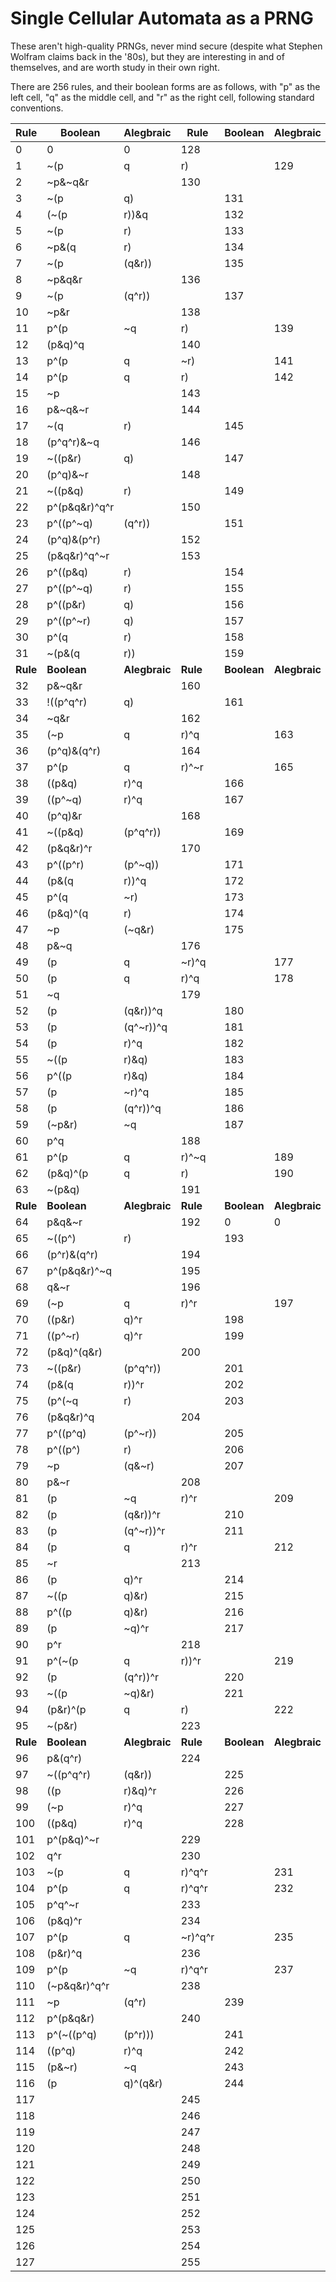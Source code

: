 # Single Cellular Automata as a PRNG
These aren't high-quality PRNGs, never mind secure (despite what Stephen
Wolfram claims back in the '80s), but they are interesting in and of
themselves, and are worth study in their own right.

There are 256 rules, and their boolean forms are as follows, with "p" as the
left cell, "q" as the middle cell, and "r" as the right cell, following
standard conventions.

| Rule     | Boolean                | Alegbraic                 | Rule     | Boolean                | Alegbraic                 |
|----------|------------------------|---------------------------|----------|------------------------|---------------------------|
| 0        | 0                      | 0                         | 128      |                        |                           |
| 1        | ~(p|q|r)               |                           | 129      |                        |                           |
| 2        | ~p&~q&r                |                           | 130      |                        |                           |
| 3        | ~(p|q)                 |                           | 131      |                        |                           |
| 4        | (~(p|r))&q             |                           | 132      |                        |                           |
| 5        | ~(p|r)                 |                           | 133      |                        |                           |
| 6        | ~p&(q|r)               |                           | 134      |                        |                           |
| 7        | ~(p|(q&r))             |                           | 135      |                        |                           |
| 8        | ~p&q&r                 |                           | 136      |                        |                           |
| 9        | ~(p|(q^r))             |                           | 137      |                        |                           |
| 10       | ~p&r                   |                           | 138      |                        |                           |
| 11       | p^(p|~q|r)             |                           | 139      |                        |                           |
| 12       | (p&q)^q                |                           | 140      |                        |                           |
| 13       | p^(p|q|~r)             |                           | 141      |                        |                           |
| 14       | p^(p|q|r)              |                           | 142      |                        |                           |
| 15       | ~p                     |                           | 143      |                        |                           |
| 16       | p&~q&~r                |                           | 144      |                        |                           |
| 17       | ~(q|r)                 |                           | 145      |                        |                           |
| 18       | (p^q^r)&~q             |                           | 146      |                        |                           |
| 19       | ~((p&r)|q)             |                           | 147      |                        |                           |
| 20       | (p^q)&~r               |                           | 148      |                        |                           |
| 21       | ~((p&q)|r)             |                           | 149      |                        |                           |
| 22       | p^(p&q&r)^q^r          |                           | 150      |                        |                           |
| 23       | p^((p^~q)|(q^r))       |                           | 151      |                        |                           |
| 24       | (p^q)&(p^r)            |                           | 152      |                        |                           |
| 25       | (p&q&r)^q^~r           |                           | 153      |                        |                           |
| 26       | p^((p&q)|r)            |                           | 154      |                        |                           |
| 27       | p^((p^~q)|r)           |                           | 155      |                        |                           |
| 28       | p^((p&r)|q)            |                           | 156      |                        |                           |
| 29       | p^((p^~r)|q)           |                           | 157      |                        |                           |
| 30       | p^(q|r)                |                           | 158      |                        |                           |
| 31       | ~(p&(q|r))             |                           | 159      |                        |                           |
| **Rule** | **Boolean**            | **Alegbraic**             | **Rule** | **Boolean**            | **Alegbraic**             |
| 32       | p&~q&r                 |                           | 160      |                        |                           |
| 33       | !((p^q^r)|q)           |                           | 161      |                        |                           |
| 34       | ~q&r                   |                           | 162      |                        |                           |
| 35       | (~p|q|r)^q             |                           | 163      |                        |                           |
| 36       | (p^q)&(q^r)            |                           | 164      |                        |                           |
| 37       | p^(p|q|r)^~r           |                           | 165      |                        |                           |
| 38       | ((p&q)|r)^q            |                           | 166      |                        |                           |
| 39       | ((p^~q)|r)^q           |                           | 167      |                        |                           |
| 40       | (p^q)&r                |                           | 168      |                        |                           |
| 41       | ~((p&q)|(p^q^r))       |                           | 169      |                        |                           |
| 42       | (p&q&r)^r              |                           | 170      |                        |                           |
| 43       | p^((p^r)|(p^~q))       |                           | 171      |                        |                           |
| 44       | (p&(q|r))^q            |                           | 172      |                        |                           |
| 45       | p^(q|~r)               |                           | 173      |                        |                           |
| 46       | (p&q)^(q|r)            |                           | 174      |                        |                           |
| 47       | ~p|(~q&r)              |                           | 175      |                        |                           |
| 48       | p&~q                   |                           | 176      |                        |                           |
| 49       | (p|q|~r)^q             |                           | 177      |                        |                           |
| 50       | (p|q|r)^q              |                           | 178      |                        |                           |
| 51       | ~q                     |                           | 179      |                        |                           |
| 52       | (p|(q&r))^q            |                           | 180      |                        |                           |
| 53       | (p|(q^~r))^q           |                           | 181      |                        |                           |
| 54       | (p|r)^q                |                           | 182      |                        |                           |
| 55       | ~((p|r)&q)             |                           | 183      |                        |                           |
| 56       | p^((p|r)&q)            |                           | 184      |                        |                           |
| 57       | (p|~r)^q               |                           | 185      |                        |                           |
| 58       | (p|(q^r))^q            |                           | 186      |                        |                           |
| 59       | (~p&r)|~q              |                           | 187      |                        |                           |
| 60       | p^q                    |                           | 188      |                        |                           |
| 61       | p^(p|q|r)^~q           |                           | 189      |                        |                           |
| 62       | (p&q)^(p|q|r)          |                           | 190      |                        |                           |
| 63       | ~(p&q)                 |                           | 191      |                        |                           |
| **Rule** | **Boolean**            | **Alegbraic**             | **Rule** | **Boolean**            | **Alegbraic**             |
| 64       | p&q&~r                 |                           | 192      | 0                      | 0                         |
| 65       | ~((p^)|r)              |                           | 193      |                        |                           |
| 66       | (p^r)&(q^r)            |                           | 194      |                        |                           |
| 67       | p^(p&q&r)^~q           |                           | 195      |                        |                           |
| 68       | q&~r                   |                           | 196      |                        |                           |
| 69       | (~p|q|r)^r             |                           | 197      |                        |                           |
| 70       | ((p&r)|q)^r            |                           | 198      |                        |                           |
| 71       | ((p^~r)|q)^r           |                           | 199      |                        |                           |
| 72       | (p&q)^(q&r)            |                           | 200      |                        |                           |
| 73       | ~((p&r)|(p^q^r))       |                           | 201      |                        |                           |
| 74       | (p&(q|r))^r            |                           | 202      |                        |                           |
| 75       | (p^(~q|r)              |                           | 203      |                        |                           |
| 76       | (p&q&r)^q              |                           | 204      |                        |                           |
| 77       | p^((p^q)|(p^~r))       |                           | 205      |                        |                           |
| 78       | p^((p^)|r)             |                           | 206      |                        |                           |
| 79       | ~p|(q&~r)              |                           | 207      |                        |                           |
| 80       | p&~r                   |                           | 208      |                        |                           |
| 81       | (p|~q|r)^r             |                           | 209      |                        |                           |
| 82       | (p|(q&r))^r            |                           | 210      |                        |                           |
| 83       | (p|(q^~r))^r           |                           | 211      |                        |                           |
| 84       | (p|q|r)^r              |                           | 212      |                        |                           |
| 85       | ~r                     |                           | 213      |                        |                           |
| 86       | (p|q)^r                |                           | 214      |                        |                           |
| 87       | ~((p|q)&r)             |                           | 215      |                        |                           |
| 88       | p^((p|q)&r)            |                           | 216      |                        |                           |
| 89       | (p|~q)^r               |                           | 217      |                        |                           |
| 90       | p^r                    |                           | 218      |                        |                           |
| 91       | p^(~(p|q|r))^r         |                           | 219      |                        |                           |
| 92       | (p|(q^r))^r            |                           | 220      |                        |                           |
| 93       | ~((p|~q)&r)            |                           | 221      |                        |                           |
| 94       | (p&r)^(p|q|r)          |                           | 222      |                        |                           |
| 95       | ~(p&r)                 |                           | 223      |                        |                           |
| **Rule** | **Boolean**            | **Alegbraic**             | **Rule** | **Boolean**            | **Alegbraic**             |
| 96       | p&(q^r)                |                           | 224      |                        |                           |
| 97       | ~((p^q^r)|(q&r))       |                           | 225      |                        |                           |
| 98       | ((p|r)&q)^r            |                           | 226      |                        |                           |
| 99       | (~p|r)^q               |                           | 227      |                        |                           |
| 100      | ((p&q)|r)^q            |                           | 228      |                        |                           |
| 101      | p^(p&q)^~r             |                           | 229      |                        |                           |
| 102      | q^r                    |                           | 230      |                        |                           |
| 103      | ~(p|q|r)^q^r           |                           | 231      |                        |                           |
| 104      | p^(p|q|r)^q^r          |                           | 232      |                        |                           |
| 105      | p^q^~r                 |                           | 233      |                        |                           |
| 106      | (p&q)^r                |                           | 234      |                        |                           |
| 107      | p^(p|q|~r)^q^r         |                           | 235      |                        |                           |
| 108      | (p&r)^q                |                           | 236      |                        |                           |
| 109      | p^(p|~q|r)^q^r         |                           | 237      |                        |                           |
| 110      | (~p&q&r)^q^r           |                           | 238      |                        |                           |
| 111      | ~p|(q^r)               |                           | 239      |                        |                           |
| 112      | p^(p&q&r)              |                           | 240      |                        |                           |
| 113      | p^(~((p^q)|(p^r)))     |                           | 241      |                        |                           |
| 114      | ((p^q)|r)^q            |                           | 242      |                        |                           |
| 115      | (p&~r)|~q              |                           | 243      |                        |                           |
| 116      | (p|q)^(q&r)            |                           | 244      |                        |                           |
| 117      |                        |                           | 245      |                        |                           |
| 118      |                        |                           | 246      |                        |                           |
| 119      |                        |                           | 247      |                        |                           |
| 120      |                        |                           | 248      |                        |                           |
| 121      |                        |                           | 249      |                        |                           |
| 122      |                        |                           | 250      |                        |                           |
| 123      |                        |                           | 251      |                        |                           |
| 124      |                        |                           | 252      |                        |                           |
| 125      |                        |                           | 253      |                        |                           |
| 126      |                        |                           | 254      |                        |                           |
| 127      |                        |                           | 255      |                        |                           |
